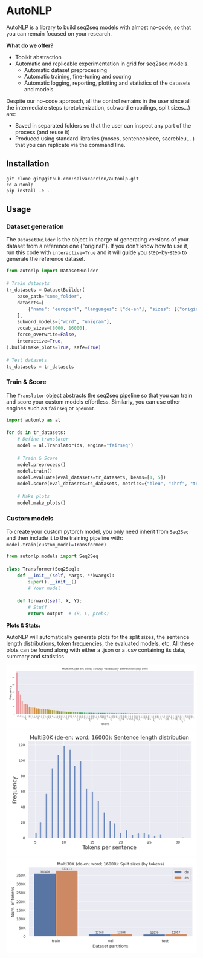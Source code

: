 # AutoNLP

AutoNLP is a library to build seq2seq models with almost no-code, so that you can remain focused on your research.

**What do we offer?**
- Toolkit abstraction
- Automatic and replicable experimentation in grid for seq2seq models.
  - Automatic dataset preprocessing
  - Automatic training, fine-tuning and scoring
  - Automatic logging, reporting, plotting and statistics of the datasets and models

Despite our no-code approach, all the control remains in the user since all the intermediate steps (pretokenization, 
subword encodings, split sizes...) are:
- Saved in separated folders so that the user can inspect any part of the process (and reuse it)
- Produced using standard libraries (moses, sentencepiece, sacrebleu,...) that you can replicate via the command line.


## Installation

```
git clone git@github.com:salvacarrion/autonlp.git
cd autonlp
pip install -e .
```


## Usage

### Dataset generation

The `DatasetBuilder` is the object in charge of generating versions of your dataset from a reference one ("original"). If you don't know how to use it, 
run this code with `interactive=True` and it will guide you step-by-step to generate the reference dataset.

```python
from autonlp import DatasetBuilder

# Train datasets
tr_datasets = DatasetBuilder(
    base_path="some_folder",
    datasets=[
        {"name": "europarl", "languages": ["de-en"], "sizes": [("original", None), ("100k", 100000)]},
    ],
    subword_models=["word", "unigram"],
    vocab_sizes=[8000, 16000],
    force_overwrite=False,
    interactive=True,
).build(make_plots=True, safe=True)

# Test datasets
ts_datasets = tr_datasets
```


### Train & Score

The `Translator` object abstracts the seq2seq pipeline so that you can train and score your custom models effortless. Similarly, 
you can use other engines such as `fairseq` or `opennmt`.

```python
import autonlp as al

for ds in tr_datasets:
    # Define translator
    model = al.Translator(ds, engine="fairseq")

    # Train & Score
    model.preprocess()
    model.train()
    model.evaluate(eval_datasets=tr_datasets, beams=[1, 5])
    model.score(eval_datasets=ts_datasets, metrics={"bleu", "chrf", "ter" "bertscore", "comet", "beer"})
    
    # Make plots
    model.make_plots()
```

### Custom models

To create your custom pytorch model, you only need inherit from `Seq2Seq` and then include it to the training pipeline with: `model.train(custom_model=Transformer)`

```python
from autonlp.models import Seq2Seq

class Transformer(Seq2Seq):
    def __init__(self, *args, **kwargs):
        super().__init__()
        # Your model        

    def forward(self, X, Y):
        # Stuff
        return output  # (B, L, probs)
```


**Plots & Stats:**

AutoNLP will automatically generate plots for the split sizes, the sentence length distributions, 
token frequencies, the evaluated models, etc. All these plots can be found along with either a .json or a .csv 
containing its data, summary and statistics

![](images/multi30k/vocab_distr_top100__multi30k_original_de-en__word_16000.png)
![](images/multi30k/sent_distr_test_de__multi30k_original_de-en__word_16000.png)
![](images/multi30k/split_size_tok__multi30k_original_de-en__word_16000.png)
